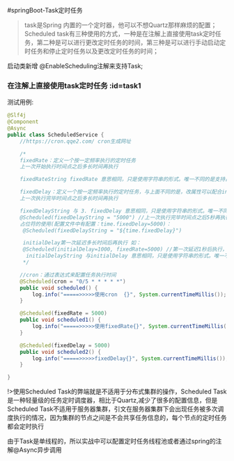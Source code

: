 #springBoot-Task定时任务

>task是Spring 内置的一个定时器，他可以不想Quartz那样麻烦的配置；Scheduled task有三种使用的方式，一种是在注解上直接使用task定时任务，第二种是可以进行更改定时任务的时间，第三种是可以进行手动启动定时任务和停止定时任务以及更改定时任务的时间；

启动类新增 @EnableScheduling注解来支持Task;

### 在注解上直接使用task定时任务 :id=task1

测试用例:
```java
@Slf4j
@Component
@Async
public class ScheduledService {
    //https://cron.qqe2.com/ cron生成网址

    /*
    fixedRate：定义一个按一定频率执行的定时任务
    上一次开始执行时间点之后多长时间再执行

    fixedRateString fixedRate 意思相同，只是使用字符串的形式。唯一不同的是支持占位符。

    fixedDelay：定义一个按一定频率执行的定时任务，与上面不同的是，改属性可以配合initialDelay，
    上一次执行完毕时间点之后多长时间再执行

    fixedDelayString 与 3. fixedDelay 意思相同，只是使用字符串的形式。唯一不同的是支持占位符。如：
    @Scheduled(fixedDelayString = "5000") //上一次执行完毕时间点之后5秒再执行
    占位符的使用(配置文件中有配置：time.fixedDelay=5000)：
     @Scheduled(fixedDelayString = "${time.fixedDelay}")

     initialDelay第一次延迟多长时间后再执行 如：
     @Scheduled(initialDelay=1000, fixedRate=5000) //第一次延迟1秒后执行，之后按fixedRate的规则每5秒执行一次
      initialDelayString 与initialDelay 意思相同，只是使用字符串的形式。唯一不同的是支持占位符。
     */

    //cron：通过表达式来配置任务执行时间
    @Scheduled(cron = "0/5 * * * * *")
    public void scheduled() {
        log.info("=====>>>>>使用cron  {}", System.currentTimeMillis());
    }

    @Scheduled(fixedRate = 5000)
    public void scheduled1() {
        log.info("=====>>>>>使用fixedRate{}", System.currentTimeMillis());
    }

    @Scheduled(fixedDelay = 5000)
    public void scheduled2() {
        log.info("=====>>>>>fixedDelay{}", System.currentTimeMillis());
    }

}
```

!>使用Scheduled Task的弊端就是不适用于分布式集群的操作，Scheduled Task是一种轻量级的任务定时调度器，相比于Quartz,减少了很多的配置信息，但是Scheduled Task不适用于服务器集群，引文在服务器集群下会出现任务被多次调度执行的情况，因为集群的节点之间是不会共享任务信息的，每个节点的定时任务都会定时执行

由于Task是单线程的，所以实战中可以配置定时任务线程池或者通过spring的注解@Async异步调用